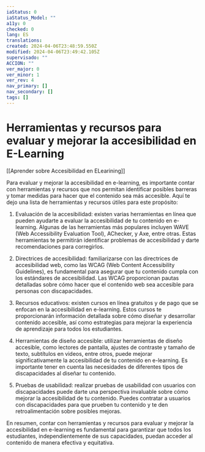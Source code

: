 ```yaml
---
iaStatus: 0
iaStatus_Model: ""
a11y: 0
checked: 0
lang: ES
translations: 
created: 2024-04-06T23:48:59.550Z
modified: 2024-04-06T23:49:42.105Z
supervisado: ""
ACCION: ""
ver_major: 0
ver_minor: 1
ver_rev: 4
nav_primary: []
nav_secondary: []
tags: []
---
```

# Herramientas y recursos para evaluar y mejorar la accesibilidad en E-Learning

[[Aprender sobre Accesibilidad en ELearining]]

Para evaluar y mejorar la accesibilidad en e-learning, es importante contar con herramientas y recursos que nos permitan identificar posibles barreras y tomar medidas para hacer que el contenido sea más accesible. Aquí te dejo una lista de herramientas y recursos útiles para este propósito:

1. Evaluación de la accesibilidad: existen varias herramientas en línea que pueden ayudarte a evaluar la accesibilidad de tu contenido en e-learning. Algunas de las herramientas más populares incluyen WAVE (Web Accessibility Evaluation Tool), AChecker, y Axe, entre otras. Estas herramientas te permitirán identificar problemas de accesibilidad y darte recomendaciones para corregirlos.

2. Directrices de accesibilidad: familiarizarse con las directrices de accesibilidad web, como las WCAG (Web Content Accessibility Guidelines), es fundamental para asegurar que tu contenido cumpla con los estándares de accesibilidad. Las WCAG proporcionan pautas detalladas sobre cómo hacer que el contenido web sea accesible para personas con discapacidades.

3. Recursos educativos: existen cursos en línea gratuitos y de pago que se enfocan en la accesibilidad en e-learning. Estos cursos te proporcionarán información detallada sobre cómo diseñar y desarrollar contenido accesible, así como estrategias para mejorar la experiencia de aprendizaje para todos los estudiantes.

4. Herramientas de diseño accesible: utilizar herramientas de diseño accesible, como lectores de pantalla, ajustes de contraste y tamaño de texto, subtítulos en videos, entre otros, puede mejorar significativamente la accesibilidad de tu contenido en e-learning. Es importante tener en cuenta las necesidades de diferentes tipos de discapacidades al diseñar tu contenido.

5. Pruebas de usabilidad: realizar pruebas de usabilidad con usuarios con discapacidades puede darte una perspectiva invaluable sobre cómo mejorar la accesibilidad de tu contenido. Puedes contratar a usuarios con discapacidades para que prueben tu contenido y te den retroalimentación sobre posibles mejoras.

En resumen, contar con herramientas y recursos para evaluar y mejorar la accesibilidad en e-learning es fundamental para garantizar que todos los estudiantes, independientemente de sus capacidades, puedan acceder al contenido de manera efectiva y equitativa.
